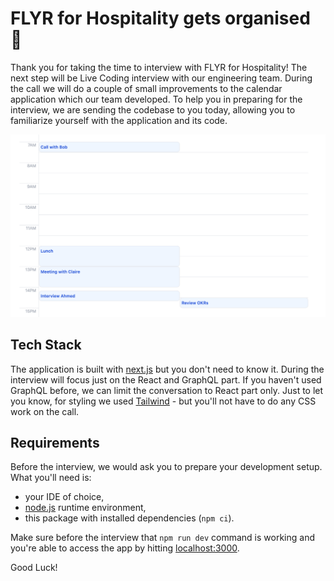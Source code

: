# FLYR for Hospitality gets organised 📅

Thank you for taking the time to interview with FLYR for Hospitality! The next step will be Live Coding interview with our engineering team. During the call we will do a couple of small improvements to the calendar application which our team developed. To help you in preparing for the interview, we are sending the codebase to you today, allowing you to familiarize yourself with the application and its code.

![Example](./example.png)

## Tech Stack

The application is built with [next.js](https://nextjs.org/) but you don't need to know it. During the interview will focus just on the React and GraphQL part. If you haven't used GraphQL before, we can limit the conversation to React part only. Just to let you know, for styling we used [Tailwind](https://tailwindcss.com/) - but you'll not have to do any CSS work on the call.

## Requirements

Before the interview, we would ask you to prepare your development setup. What you'll need is:

- your IDE of choice,
- [node.js](https://nodejs.org/en) runtime environment,
- this package with installed dependencies (`npm ci`).

Make sure before the interview that `npm run dev` command is working and you're able to access the app by hitting [localhost:3000](http://localhost:3000/).

Good Luck!
